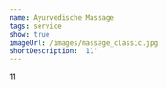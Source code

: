 ```yaml
---
name: Ayurvedische Massage
tags: service
show: true
imageUrl: /images/massage_classic.jpg
shortDescription: '11'
---
```

11
